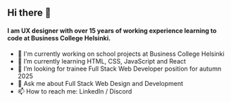 ## Hi there 👋

#### I am UX designer with over 15 years of working experience learning to code at Business College Helsinki.

- 🔭 I'm currently working on school projects at Business College Helsinki
- 🌱 I’m currently learning HTML, CSS, JavaScript and React
- 👯 I’m looking for trainee Full Stack Web Developer position for autumn 2025
- 💬 Ask me about Full Stack Web Design and Development
- 📫 How to reach me: LinkedIn / Discord

<!--
**futuandrei/futuandrei** is a ✨ _special_ ✨ repository because its `README.md` (this file) appears on your GitHub profile.

Here are some ideas to get you started:

-->
